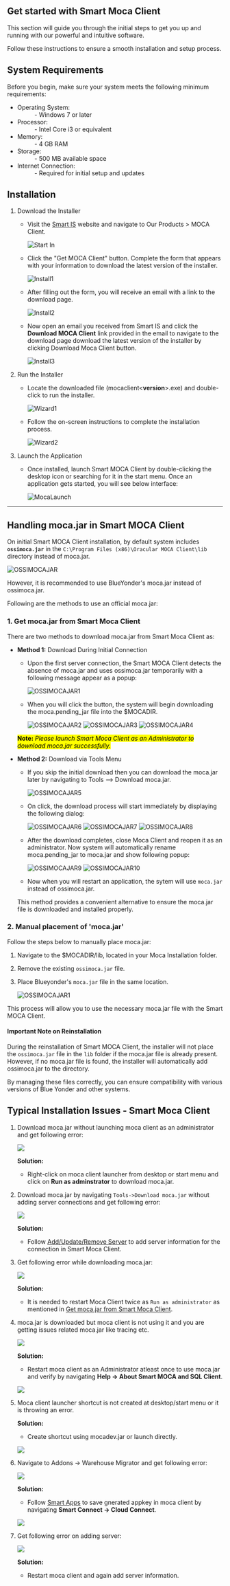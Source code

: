 ## Get started with Smart Moca Client

This section will guide you through the initial steps to get you up and running with our powerful and intuitive software. 

Follow these instructions to ensure a smooth installation and setup process.

## System Requirements

Before you begin, make sure your system meets the following minimum requirements:

- Operating System:
    <dd>- Windows 7 or later</dd>
- Processor:
    <dd>- Intel Core i3 or equivalent
- Memory:
    <dd>- 4 GB RAM</dd>
- Storage:
    <dd>- 500 MB available space</dd>
- Internet Connection: 
    <dd>- Required for initial setup and updates</dd>

## Installation

  1. Download the Installer
       
      - Visit the [Smart IS](https://www.smart-is.com/what-we-do/smart-product/smart-is-moca-client/) website and navigate to Our Products > MOCA Client.
       
        ![Start In](./.attachments/StartIn.png)

      - Click the "Get MOCA Client" button. Complete the form that appears with your information to download the latest version of the installer.

        ![Install1](./.attachments/install1.png)

      - After filling out the form, you will receive an email with a link to the download page.

        ![Install2](./.attachments/install2.png)

      - Now open an email you received from Smart IS and click the **Download MOCA Client** link provided in the email to navigate to the download page download the latest version of the installer by clicking Download Moca Client button.

        ![Install3](./.attachments/install3.png)

  2. Run the Installer
   
      - Locate the downloaded file (mocaclient<**version**>.exe) and double-click to run the installer.

        ![Wizard1](./.attachments/Wizard1.png)

      - Follow the on-screen instructions to complete the installation process.
        
        ![Wizard2](./.attachments/Wizard2.png)
  
  3. Launch the Application
   
      - Once installed, launch Smart MOCA Client by double-clicking the desktop icon or searching for it in the start menu. Once an application gets started, you will see below interface:
  
        ![MocaLaunch](./.attachments/MocaLaunch.png)

---

## Handling moca.jar in Smart MOCA Client

On initial Smart MOCA Client installation, by default system includes **`ossimoca.jar`** in the `C:\Program Files (x86)\Oracular MOCA Client\lib` directory instead of moca.jar. 

  ![OSSIMOCAJAR](./.attachments/mocajar1.png)

However, it is recommended to use BlueYonder's moca.jar instead of ossimoca.jar.

Following are the methods to use an official moca.jar:

### 1. Get moca.jar from Smart Moca Client

There are two methods to download moca.jar from Smart Moca Client as: 

- **Method 1:** Download During Initial Connection

  - Upon the first server connection, the Smart MOCA Client detects the absence of moca.jar and uses ossimoca.jar temporarily with a following message appear as a popup:

    ![OSSIMOCAJAR1](./.attachments/mocajar6.png)

  - When you will click the button, the system will begin downloading the moca.pending_jar file into the $MOCADIR. 

    ![OSSIMOCAJAR2](./.attachments/mocajar7.png)
    ![OSSIMOCAJAR3](./.attachments/mocajar8.png)
    ![OSSIMOCAJAR4](./.attachments/mocajar10.png)

  <mark>**Note:** *Please launch Smart Moca Client as an Administrator to download moca.jar successfully.*</mark>

- **Method 2:** Download via Tools Menu

  - If you skip the initial download then you can download the moca.jar later by navigating to Tools --> Download moca.jar.

    ![OSSIMOCAJAR5](./.attachments/mocajar3.png)

  - On click, the download process will start immediately by displaying the following dialog:

    ![OSSIMOCAJAR6](./.attachments/mocajar7.png)
    ![OSSIMOCAJAR7](./.attachments/mocajar8.png)
    ![OSSIMOCAJAR8](./.attachments/mocajar10.png)

  - After the download completes, close Moca Client and reopen it as an administrator. Now system will automatically rename moca.pending_jar to moca.jar and show following popup:

    ![OSSIMOCAJAR9](./.attachments/mocajar11.png)
    ![OSSIMOCAJAR10](./.attachments/mocajar12.png)

  - Now when you will restart an application, the sytem will use `moca.jar` instead of ossimoca.jar.

  This method provides a convenient alternative to ensure the moca.jar file is downloaded and installed properly.

### 2. Manual placement of 'moca.jar'

Follow the steps below to manually place moca.jar:

1. Navigate to the $MOCADIR/lib, located in your Moca Installation folder.
2. Remove the existing `ossimoca.jar` file.
3. Place Blueyonder's `moca.jar` file in the same location.

    ![OSSIMOCAJAR1](./.attachments/mocajar2.png)

This process will allow you to use the necessary moca.jar file with the Smart MOCA Client.

#### **Important Note on Reinstallation**

During the reinstallation of Smart MOCA Client, the installer will not place the `ossimoca.jar` file in the `lib` folder if the moca.jar file is already present. However, if no moca.jar file is found, the installer will automatically add ossimoca.jar to the directory.

By managing these files correctly, you can ensure compatibility with various versions of Blue Yonder and other systems.

## Typical Installation Issues - Smart Moca Client 

1. Download moca.jar without launching moca client as an administrator and get following error:

    ![](./.attachments/dhl025.png)

    **Solution:**

     - Right-click on moca client launcher from desktop or start menu and click on **Run as adminstrator** to download moca.jar.

2. Download moca.jar by navigating `Tools->Download moca.jar` without adding server connections and get following error:

    ![](./.attachments/dhl028.png)

    **Solution:**

     - Follow [Add/Update/Remove Server](./connections.md) to add server information for the connection in Smart Moca Client.

3. Get following error while downloading moca.jar:

    ![](./.attachments/dhl029.png)

    **Solution:**

     - It is needed to restart Moca Client twice as `Run as administrator` as mentioned in [Get moca.jar from Smart Moca Client](#1-get-mocajar-from-smart-moca-client). 

4. moca.jar is downloaded but moca client is not using it and you are getting issues related moca.jar like tracing etc.

    ![](./.attachments/dhl031.png)

    **Solution:**

     - Restart moca client as an Administrator atleast once to use moca.jar and verify by navigating **Help -> About Smart MOCA and SQL Client**. 

    ![](./.attachments/dhl031.png)

5. Moca client launcher shortcut is not created at desktop/start menu or it is throwing an error.

    **Solution:**

     - Create shortcut using mocadev.jar or launch directly. 

      ![](./.attachments/dhl032.png)

6. Navigate to Addons -> Warehouse Migrator and get following error:

    ![](./.attachments/dhl033.png)

    **Solution:**

     - Follow [Smart Apps](https://apps.smart-is.com/profile) to save gnerated appkey in moca client by navigating **Smart Connect -> Cloud Connect**.

      ![](./.attachments/dhl034.png)

7. Get following error on adding server:

    ![](./.attachments/dhl023.png)

    **Solution:**

     - Restart moca client and again add server information.





